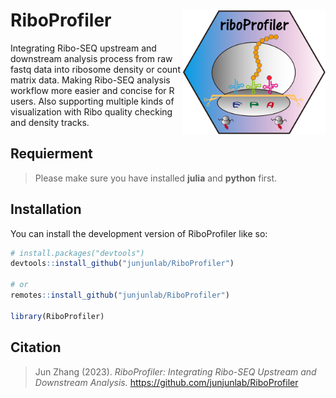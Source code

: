# RiboProfiler <img src="man/logo.png" align="right" height="200" />

<!-- badges: start -->

Integrating Ribo-SEQ upstream and downstream analysis process from raw fastq data into ribosome density or count matrix data. Making Ribo-SEQ analysis
workflow more easier and concise for R users. Also supporting multiple kinds of visualization with Ribo quality checking and density tracks.

<!-- badges: end -->

## Requierment

> Please make sure you have installed **julia** and **python** first.

## Installation

You can install the development version of RiboProfiler like so:

``` r
# install.packages("devtools")
devtools::install_github("junjunlab/RiboProfiler")

# or
remotes::install_github("junjunlab/RiboProfiler")

library(RiboProfiler)
```

## Citation

> Jun Zhang (2023). *RiboProfiler: Integrating Ribo-SEQ Upstream and Downstream Analysis.*  https://github.com/junjunlab/RiboProfiler

